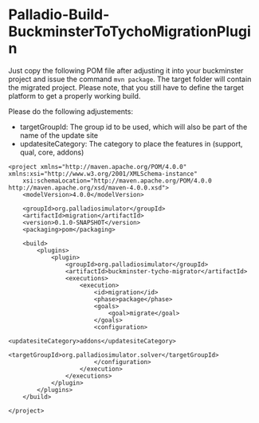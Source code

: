# Palladio-Build-BuckminsterToTychoMigrationPlugin

Just copy the following POM file after adjusting it into your buckminster project and issue the command `mvn package`. The target folder will contain the migrated project. Please note, that you still have to define the target platform to get a properly working build.

Please do the following adjustements:
* targetGroupId: The group id to be used, which will also be part of the name of the update site
* updatesiteCategory: The category to place the features in (support, qual, core, addons)


```
<project xmlns="http://maven.apache.org/POM/4.0.0" xmlns:xsi="http://www.w3.org/2001/XMLSchema-instance"
	xsi:schemaLocation="http://maven.apache.org/POM/4.0.0 http://maven.apache.org/xsd/maven-4.0.0.xsd">
	<modelVersion>4.0.0</modelVersion>

	<groupId>org.palladiosimulator</groupId>
	<artifactId>migration</artifactId>
	<version>0.1.0-SNAPSHOT</version>
	<packaging>pom</packaging>

	<build>
		<plugins>
			<plugin>
				<groupId>org.palladiosimulator</groupId>
				<artifactId>buckminster-tycho-migrator</artifactId>
				<executions>
					<execution>
						<id>migration</id>
						<phase>package</phase>
						<goals>
							<goal>migrate</goal>
						</goals>
						<configuration>
							<updatesiteCategory>addons</updatesiteCategory>
							<targetGroupId>org.palladiosimulator.solver</targetGroupId>
						</configuration>
					</execution>
				</executions>
			</plugin>
		</plugins>
	</build>

</project>

```
